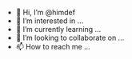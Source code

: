 - 👋 Hi, I’m @himdef
- 👀 I’m interested in ...
- 🌱 I’m currently learning ...
- 💞️ I’m looking to collaborate on ...
- 📫 How to reach me ...

<!---
himdef/himdef is a ✨ special ✨ repository because its `README.md` (this file) appears on your GitHub profile.
You can click the Preview link to take a look at your changes.
--->
